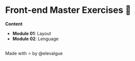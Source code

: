 # Front-end Master Exercises 🍋

__Content__

- __Module 01__: Layout
- __Module 02__: Lenguage
##
Made with ⭐ by @elevalgue

